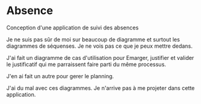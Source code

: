 # Absence
Conception d'une application de suivi des absences

Je ne suis pas sûr de moi sur beaucoup de diagramme et surtout les diagrammes de séquenses.
Je ne vois pas ce que je peux mettre dedans.

J'ai fait un diagramme de cas d'utilisation pour Emarger, justifier et valider le justificatif qui me parraissent faire parti du même processus.

J'en ai fait un autre pour gerer le planning.


J'ai du mal avec ces diagrammes. Je n'arrive pas à me projeter dans cette application. 
